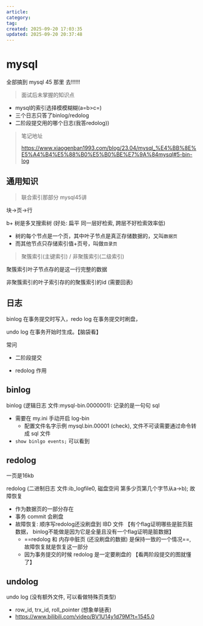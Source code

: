 ```yaml
---
article: 
category: 
tag: 
created: 2025-09-20 17:03:35
updated: 2025-09-20 20:37:48
---
```


# mysql

全部搞到  mysql 45 那里 去!!!!!!







> 面试后未掌握的知识点

- mysql的索引选择模模糊糊(a=b>c=)
- 三个日志只答了binlog/redolog
- 二阶段提交用的哪个日志(我答redolog))



> 笔记地址
>
> https://www.xiaogenban1993.com/blog/23.04/mysql_%E4%BB%8E%E5%A4%B4%E5%88%B0%E5%B0%BE%E7%9A%84mysql#5-bin-log

## 通用知识

> 联合索引那部分 mysql45讲

块->页->行

b+ 树是多叉搜索树 (好处: 扁平  同一层好检索, 跨层不好检索效率低)

- 树的每个节点是一个页，其中叶子节点是真正存储数据的，又叫`数据页`
- 而其他节点只存储索引值+页号，叫做`目录页`



> 聚簇索引(主键索引) / 非聚簇索引(二级索引)

聚簇索引叶子节点存的是这一行完整的数据

非聚簇索引的叶子索引存的的聚簇索引的id (需要回表)



## 日志

binlog 在事务提交时写入，redo log 在事务提交时刷盘，

undo log 在事务开始时生成。【脑袋看】

常问

- 二阶段提交



- redolog 作用

## binlog

binlog (逻辑日志 文件:mysql-bin.0000001):   记录的是一句句 sql
- 需要在 my.ini 手动开启 log-bin
	- 配置文件名字示例 mysql.bin.00001 (check), 文件不可读需要通过命令转成 sql 文件
- `show binlgo events;` 可以看到

## redolog

一页是16kb


redolog (二进制日志  文件:ib_logfile0, 磁盘空间  第多少页第几个字节从a->b); 故障恢复
- 作为数据页的一部分存在
- 事务 commit 会刷盘
- 故障恢复: 顺序写redolog还没刷盘到 IBD 文件  【有个flag证明哪些是脏页脏数据，  binlog不能做是因为它是全量且没有一个flag证明是脏数据】
  - ==redolog 和 内存中脏页 (还没刷盘的数据) 是保持一致的一个情况==, 故障恢复就是恢复这一部分
  - 因为事务提交的时候 redolog 是一定要刷盘的 【看两阶段提交的图就懂了】


## undolog


undo log (没有额外文件, 可以看做特殊页类型)
- row_id, trx_id, roll_pointer (想象单链表)
- https://www.bilibili.com/video/BV1U14y1d79M?t=1545.0
